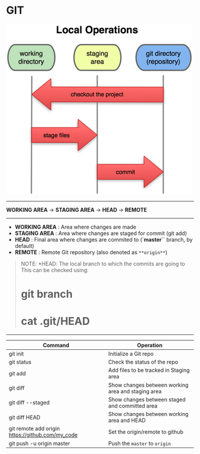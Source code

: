 # GIT

![Git work areas](images/18333fig0106-tn.png)

---

**WORKING AREA** -> **STAGING AREA** -> **HEAD** -> **REMOTE**

---

* **WORKING AREA** : Area where changes are made
* **STAGING AREA** : Area where changes are staged for commit (git add)
* **HEAD** : Final area where changes are commited to (`**master**`` branch, by default)
* **REMOTE** : Remote Git repository (also denoted as `**origin**`)

>NOTE:
> *HEAD: The local branch to which the commits are going to
> This can be checked using:
>   # git branch
>   # cat .git/HEAD
---
| Command |  Operation |
|----------| ---------- |
| git init | Initialize a Git repo |
| git status | Check the status of the repo |
| git add | Add files to be tracked in Staging area |
| git diff | Show changes between working area and staging area |
| git diff --staged | Show changes between staged and committed area |
| git diff HEAD | Show changes between working area and HEAD |
| git remote add origin https://github.com/my_code | Set the origin/remote to github |
| git push -u origin master | Push the `master` to `origin` |
